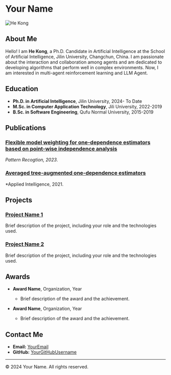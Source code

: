 # Your Name

![He Kong]([YourPhotoURL](/HeKong.jpg))

## About Me

Hello! I am **He Kong**, a  Ph.D. Candidate in Artificial Intelligence at the School of Artificial Intelligence, Jilin University, Changchun, China. I am passionate about the interaction and collaboration among agents and am dedicated to developing algorithms that perform well in complex environments. Now, I am interested in multi-agent reinforcement learning and LLM Agent.

## Education

- **Ph.D. in Artificial Intelligence**, Jilin University, 2024- To Date
- **M.Sc. in Computer Application Technology**, Jili  University, 2022-2019
- **B.Sc. in Software Engineering**, Qufu Normal University, 2015-2019

## Publications

### [Flexible model weighting for one-dependence estimators based on point-wise independence analysis](https://doi.org/10.1016/j.patcog.2023.109473)
*Pattern Recogtion, 2023*.

### [Averaged tree-augmented one-dependence estimators](https://doi.org/10.1007/s10489-020-02064-w)
*Applied Intelligence, 2021.

<!-- Add more publications as needed -->

## Projects

### [Project Name 1](ProjectLink)
Brief description of the project, including your role and the technologies used.

### [Project Name 2](ProjectLink)
Brief description of the project, including your role and the technologies used.

<!-- Add more projects as needed -->

## Awards

- **Award Name**, Organization, Year
  - Brief description of the award and the achievement.

- **Award Name**, Organization, Year
  - Brief description of the award and the achievement.

<!-- Add more awards as needed -->

## Contact Me

- **Email:** [YourEmail](mailto:YourEmail)
- **GitHub:** [YourGitHubUsername](https://github.com/YourGitHubUsername)

---

&copy; 2024 Your Name. All rights reserved.
